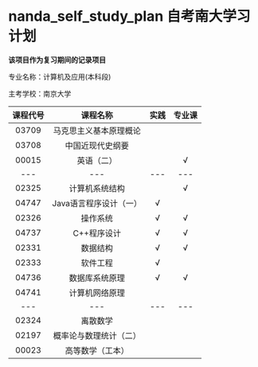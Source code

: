 # nanda_self_study_plan 自考南大学习计划

<b>该项目作为复习期间的记录项目</b><br>

专业名称：计算机及应用(本科段)<br>

主考学校：南京大学<br>

| 课程代号 |        课程名称        | 实践 | 专业课 |
| :------: | :--------------------: | :--: | :----: |
|  03709   | 马克思主义基本原理概论 |      |        |
|  03708   |    中国近现代史纲要    |      |        |
|  00015   |       英语（二）       |      |   √    |
|   ---    |          ---           | ---  |  ---   |
|  02325   |     计算机系统结构     |      |   √    |
|  04747   | Java语言程序设计（一） |  √   |        |
|  02326   |        操作系统        |  √   |   √    |
|  04737   |      C++程序设计       |  √   |   √    |
|  02331   |        数据结构        |  √   |   √    |
|  02333   |        软件工程        |  √   |        |
|  04736   |     数据库系统原理     |  √   |   √    |
|  04741   |     计算机网络原理     |      |        |
|   ---    |          ---           | ---  |  ---   |
|  02324   |        离散数学        |      |        |
|  02197   | 概率论与数理统计（二） |      |        |
|  00023   |    高等数学（工本）    |      |        |



